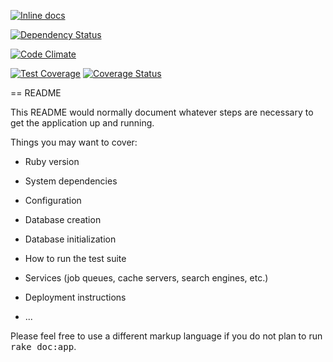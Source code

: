 [![Inline docs](http://inch-ci.org/github/brownjohnf/OverRealm.svg?branch=master)](http://inch-ci.org/github/brownjohnf/OverRealm)

[![Dependency Status](https://gemnasium.com/brownjohnf/OverRealm.svg)](https://gemnasium.com/brownjohnf/OverRealm)

[![Code Climate](https://codeclimate.com/github/brownjohnf/OverRealm/badges/gpa.svg)](https://codeclimate.com/github/brownjohnf/OverRealm)

[![Test Coverage](https://codeclimate.com/github/brownjohnf/OverRealm/badges/coverage.svg)](https://codeclimate.com/github/brownjohnf/OverRealm/coverage)
[![Coverage Status](https://coveralls.io/repos/brownjohnf/OverRealm/badge.svg)](https://coveralls.io/r/brownjohnf/OverRealm)

== README


This README would normally document whatever steps are necessary to get the
application up and running.

Things you may want to cover:

* Ruby version

* System dependencies

* Configuration

* Database creation

* Database initialization

* How to run the test suite

* Services (job queues, cache servers, search engines, etc.)

* Deployment instructions

* ...


Please feel free to use a different markup language if you do not plan to run
<tt>rake doc:app</tt>.

